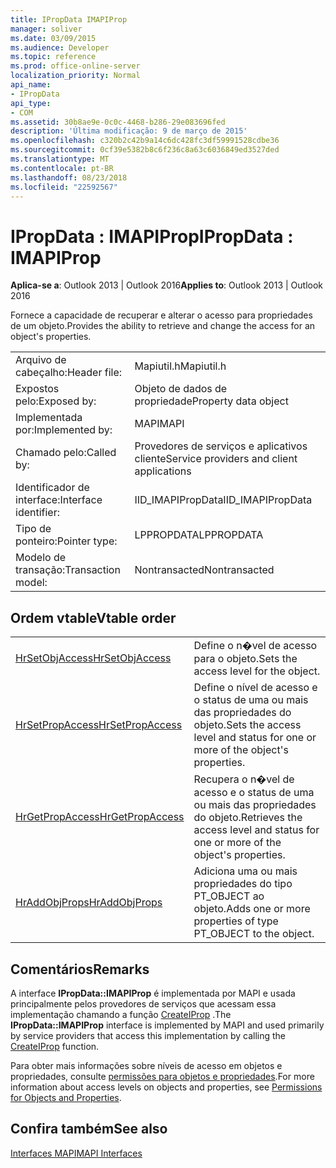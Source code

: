 ```yaml
---
title: IPropData IMAPIProp
manager: soliver
ms.date: 03/09/2015
ms.audience: Developer
ms.topic: reference
ms.prod: office-online-server
localization_priority: Normal
api_name:
- IPropData
api_type:
- COM
ms.assetid: 30b8ae9e-0c0c-4468-b286-29e083696fed
description: 'Última modificação: 9 de março de 2015'
ms.openlocfilehash: c320b2c42b9a14c6dc428fc3df59991528cdbe36
ms.sourcegitcommit: 0cf39e5382b8c6f236c8a63c6036849ed3527ded
ms.translationtype: MT
ms.contentlocale: pt-BR
ms.lasthandoff: 08/23/2018
ms.locfileid: "22592567"
---
```

# <a name="ipropdata--imapiprop"></a><span data-ttu-id="41355-103">IPropData : IMAPIProp</span><span class="sxs-lookup"><span data-stu-id="41355-103">IPropData : IMAPIProp</span></span>

  
  
<span data-ttu-id="41355-104">**Aplica-se a**: Outlook 2013 | Outlook 2016</span><span class="sxs-lookup"><span data-stu-id="41355-104">**Applies to**: Outlook 2013 | Outlook 2016</span></span> 
  
<span data-ttu-id="41355-105">Fornece a capacidade de recuperar e alterar o acesso para propriedades de um objeto.</span><span class="sxs-lookup"><span data-stu-id="41355-105">Provides the ability to retrieve and change the access for an object's properties.</span></span> 
  
|||
|:-----|:-----|
|<span data-ttu-id="41355-106">Arquivo de cabeçalho:</span><span class="sxs-lookup"><span data-stu-id="41355-106">Header file:</span></span>  <br/> |<span data-ttu-id="41355-107">Mapiutil.h</span><span class="sxs-lookup"><span data-stu-id="41355-107">Mapiutil.h</span></span>  <br/> |
|<span data-ttu-id="41355-108">Expostos pelo:</span><span class="sxs-lookup"><span data-stu-id="41355-108">Exposed by:</span></span>  <br/> |<span data-ttu-id="41355-109">Objeto de dados de propriedade</span><span class="sxs-lookup"><span data-stu-id="41355-109">Property data object</span></span>  <br/> |
|<span data-ttu-id="41355-110">Implementada por:</span><span class="sxs-lookup"><span data-stu-id="41355-110">Implemented by:</span></span>  <br/> |<span data-ttu-id="41355-111">MAPI</span><span class="sxs-lookup"><span data-stu-id="41355-111">MAPI</span></span>  <br/> |
|<span data-ttu-id="41355-112">Chamado pelo:</span><span class="sxs-lookup"><span data-stu-id="41355-112">Called by:</span></span>  <br/> |<span data-ttu-id="41355-113">Provedores de serviços e aplicativos cliente</span><span class="sxs-lookup"><span data-stu-id="41355-113">Service providers and client applications</span></span>  <br/> |
|<span data-ttu-id="41355-114">Identificador de interface:</span><span class="sxs-lookup"><span data-stu-id="41355-114">Interface identifier:</span></span>  <br/> |<span data-ttu-id="41355-115">IID_IMAPIPropData</span><span class="sxs-lookup"><span data-stu-id="41355-115">IID_IMAPIPropData</span></span>  <br/> |
|<span data-ttu-id="41355-116">Tipo de ponteiro:</span><span class="sxs-lookup"><span data-stu-id="41355-116">Pointer type:</span></span>  <br/> |<span data-ttu-id="41355-117">LPPROPDATA</span><span class="sxs-lookup"><span data-stu-id="41355-117">LPPROPDATA</span></span>  <br/> |
|<span data-ttu-id="41355-118">Modelo de transação:</span><span class="sxs-lookup"><span data-stu-id="41355-118">Transaction model:</span></span>  <br/> |<span data-ttu-id="41355-119">Nontransacted</span><span class="sxs-lookup"><span data-stu-id="41355-119">Nontransacted</span></span>  <br/> |
   
## <a name="vtable-order"></a><span data-ttu-id="41355-120">Ordem vtable</span><span class="sxs-lookup"><span data-stu-id="41355-120">Vtable order</span></span>

|||
|:-----|:-----|
|[<span data-ttu-id="41355-121">HrSetObjAccess</span><span class="sxs-lookup"><span data-stu-id="41355-121">HrSetObjAccess</span></span>](ipropdata-hrsetobjaccess.md) <br/> |<span data-ttu-id="41355-122">Define o n�vel de acesso para o objeto.</span><span class="sxs-lookup"><span data-stu-id="41355-122">Sets the access level for the object.</span></span>  <br/> |
|[<span data-ttu-id="41355-123">HrSetPropAccess</span><span class="sxs-lookup"><span data-stu-id="41355-123">HrSetPropAccess</span></span>](ipropdata-hrsetpropaccess.md) <br/> |<span data-ttu-id="41355-124">Define o nível de acesso e o status de uma ou mais das propriedades do objeto.</span><span class="sxs-lookup"><span data-stu-id="41355-124">Sets the access level and status for one or more of the object's properties.</span></span>  <br/> |
|[<span data-ttu-id="41355-125">HrGetPropAccess</span><span class="sxs-lookup"><span data-stu-id="41355-125">HrGetPropAccess</span></span>](ipropdata-hrgetpropaccess.md) <br/> |<span data-ttu-id="41355-126">Recupera o n�vel de acesso e o status de uma ou mais das propriedades do objeto.</span><span class="sxs-lookup"><span data-stu-id="41355-126">Retrieves the access level and status for one or more of the object's properties.</span></span>  <br/> |
|[<span data-ttu-id="41355-127">HrAddObjProps</span><span class="sxs-lookup"><span data-stu-id="41355-127">HrAddObjProps</span></span>](ipropdata-hraddobjprops.md) <br/> |<span data-ttu-id="41355-128">Adiciona uma ou mais propriedades do tipo PT_OBJECT ao objeto.</span><span class="sxs-lookup"><span data-stu-id="41355-128">Adds one or more properties of type PT_OBJECT to the object.</span></span>  <br/> |
   
## <a name="remarks"></a><span data-ttu-id="41355-129">Comentários</span><span class="sxs-lookup"><span data-stu-id="41355-129">Remarks</span></span>

<span data-ttu-id="41355-130">A interface **IPropData::IMAPIProp** é implementada por MAPI e usada principalmente pelos provedores de serviços que acessam essa implementação chamando a função [CreateIProp](createiprop.md) .</span><span class="sxs-lookup"><span data-stu-id="41355-130">The **IPropData::IMAPIProp** interface is implemented by MAPI and used primarily by service providers that access this implementation by calling the [CreateIProp](createiprop.md) function.</span></span> 
  
<span data-ttu-id="41355-131">Para obter mais informações sobre níveis de acesso em objetos e propriedades, consulte [permissões para objetos e propriedades](permissions-for-mapi-objects-and-properties.md).</span><span class="sxs-lookup"><span data-stu-id="41355-131">For more information about access levels on objects and properties, see [Permissions for Objects and Properties](permissions-for-mapi-objects-and-properties.md).</span></span>
  
## <a name="see-also"></a><span data-ttu-id="41355-132">Confira também</span><span class="sxs-lookup"><span data-stu-id="41355-132">See also</span></span>



[<span data-ttu-id="41355-133">Interfaces MAPI</span><span class="sxs-lookup"><span data-stu-id="41355-133">MAPI Interfaces</span></span>](mapi-interfaces.md)

